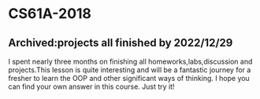 # CS61A-2018
## Archived:projects all finished by 2022/12/29
I spent nearly three months on finishing all homeworks,labs,discussion and projects.This lesson is quite interesting and will be a fantastic journey for a fresher to learn the OOP and other significant ways of thinking. I hope you can find your own answer in this course. Just try it!
